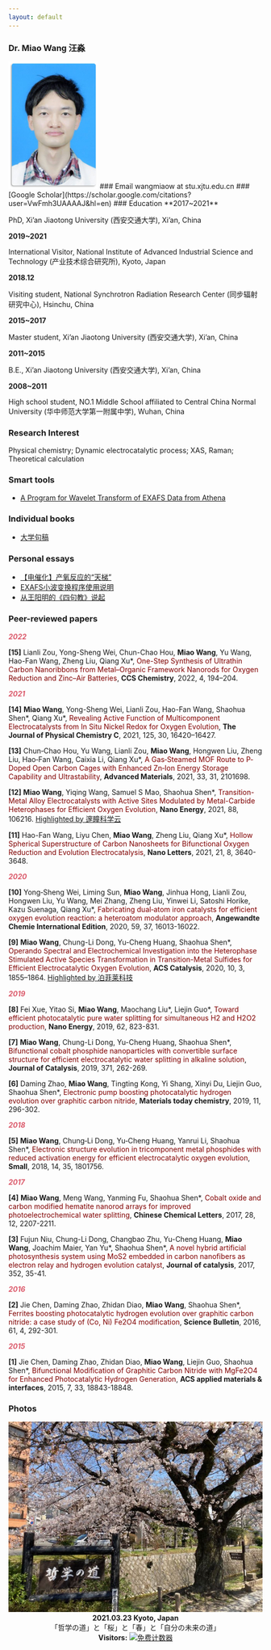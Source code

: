 ```yaml
---
layout: default
---
```


### Dr. Miao Wang 汪淼

<img src="/photos/wangmiao.png" alt="" width="177">
### Email
wangmiaow at stu.xjtu.edu.cn
### [Google Scholar](https://scholar.google.com/citations?user=VwFmh3UAAAAJ&hl=en)
### Education
**2017~2021**

PhD, Xi’an Jiaotong University (西安交通大学), Xi’an, China

**2019~2021**

International Visitor, National Institute of Advanced Industrial Science and Technology (产业技术综合研究所), Kyoto, Japan

**2018.12**

Visiting student, National Synchrotron Radiation Research Center (同步辐射研究中心), Hsinchu, China

**2015~2017**

Master student, Xi’an Jiaotong University (西安交通大学), Xi’an, China

**2011~2015**

B.E., Xi’an Jiaotong University (西安交通大学), Xi’an, China

**2008~2011**

High school student, NO.1 Middle School affiliated to Central China Normal University (华中师范大学第一附属中学), Wuhan, China

### Research Interest
Physical chemistry; Dynamic electrocatalytic process; XAS, Raman; Theoretical calculation

### Smart tools
- [A Program for Wavelet Transform of EXAFS Data from Athena](http://doi.org/10.13140/RG.2.2.11521.61289/1)

### Individual books
- [大学句稿](/docs/daxuejuhgao.pdf)

### Personal essays
- [【电催化】产氧反应的“天梯”](https://mp.weixin.qq.com/s/g88hmslVatJUpl3jtCrsjw)
- [EXAFS小波变换程序使用说明](https://mp.weixin.qq.com/s/fnB874IxHb2Fn-PO5pct2w)
- [从王阳明的《四句教》说起](https://mp.weixin.qq.com/s/v0Zl93v_G-k3TTZ189cM0w)

### Peer-reviewed papers
<p style="color:#db5a6b;font-style: italic;font-weight: bold;">
  2022
</p>

**[15]** Lianli Zou, Yong-Sheng Wei, Chun-Chao Hou, **Miao Wang**, Yu Wang, Hao-Fan Wang, Zheng Liu, Qiang Xu*, <font color="#800000">One-Step Synthesis of Ultrathin Carbon Nanoribbons from Metal–Organic Framework Nanorods for Oxygen Reduction and Zinc–Air Batteries</font>, **CCS Chemistry**, 2022, 4, 194–204.

<p style="color:#db5a6b;font-style: italic;font-weight: bold;">
  2021
</p>

**[14]** **Miao Wang**, Yong-Sheng Wei, Lianli Zou, Hao-Fan Wang, Shaohua Shen\*, Qiang Xu\*, <font color="#800000">Revealing Active Function of Multicomponent Electrocatalysts from In Situ Nickel Redox for Oxygen Evolution</font>, **The Journal of Physical Chemistry C**, 2021, 125, 30, 16420–16427.

**[13]** Chun‐Chao Hou, Yu Wang, Lianli Zou, **Miao Wang**, Hongwen Liu, Zheng Liu, Hao‐Fan Wang, Caixia Li, Qiang Xu*, <font color="#800000">A Gas‐Steamed MOF Route to P‐Doped Open Carbon Cages with Enhanced Zn‐Ion Energy Storage Capability and Ultrastability</font>, **Advanced Materials**, 2021, 33, 31, 2101698.

**[12]** **Miao Wang**, Yiqing Wang, Samuel S Mao, Shaohua Shen*, <font color="#800000">Transition-Metal Alloy Electrocatalysts with Active Sites Modulated by Metal-Carbide Heterophases for Efficient Oxygen Evolution</font>, **Nano Energy**, 2021, 88, 106216. [Highlighted by 邃瞳科学云](https://mp.weixin.qq.com/s/MPE60G4UpJsqfg0D_Od3hw)

**[11]** Hao-Fan Wang, Liyu Chen, **Miao Wang**, Zheng Liu, Qiang Xu*, <font color="#800000">Hollow Spherical Superstructure of Carbon Nanosheets for Bifunctional Oxygen Reduction and Evolution Electrocatalysis</font>, **Nano Letters**, 2021, 21, 8, 3640-3648.

<p style="color:#db5a6b;font-style: italic;font-weight: bold;">
  2020
</p>

**[10]** Yong‐Sheng Wei, Liming Sun, **Miao Wang**, Jinhua Hong, Lianli Zou, Hongwen Liu, Yu Wang, Mei Zhang, Zheng Liu, Yinwei Li, Satoshi Horike, Kazu Suenaga, Qiang Xu*, <font color="#800000">Fabricating dual‐atom iron catalysts for efficient oxygen evolution reaction: a heteroatom modulator approach</font>, **Angewandte Chemie International Edition**, 2020, 59, 37, 16013-16022.

**[9]** **Miao Wang**, Chung-Li Dong, Yu-Cheng Huang, Shaohua Shen*, <font color="#800000">Operando Spectral and Electrochemical Investigation into the Heterophase Stimulated Active Species Transformation in Transition-Metal Sulfides for Efficient Electrocatalytic Oxygen Evolution</font>, **ACS Catalysis**, 2020, 10, 3, 1855–1864. [Highlighted by 泊菲莱科技](https://mp.weixin.qq.com/s/JaUki-o1v40ptjKgwNhqlw)

<p style="color:#db5a6b;font-style: italic;font-weight: bold;">
  2019
</p>

**[8]** Fei Xue, Yitao Si, **Miao Wang**, Maochang Liu\*, Liejin Guo\*, <font color="#800000">Toward efficient photocatalytic pure water splitting for simultaneous H2 and H2O2 production</font>, **Nano Energy**, 2019, 62, 823-831.

**[7]** **Miao Wang**, Chung-Li Dong, Yu-Cheng Huang, Shaohua Shen*, <font color="#800000">Bifunctional cobalt phosphide nanoparticles with convertible surface structure for efficient electrocatalytic water splitting in alkaline solution</font>, **Journal of Catalysis**, 2019, 371, 262-269.

**[6]** Daming Zhao, **Miao Wang**, Tingting Kong, Yi Shang, Xinyi Du, Liejin Guo, Shaohua Shen*, <font color="#800000">Electronic pump boosting photocatalytic hydrogen evolution over graphitic carbon nitride</font>, **Materials today chemistry**, 2019, 11, 296-302.

<p style="color:#db5a6b;font-style: italic;font-weight: bold;">
  2018
</p>

**[5]** **Miao Wang**, Chung‐Li Dong, Yu‐Cheng Huang, Yanrui Li, Shaohua Shen*, <font color="#800000">Electronic structure evolution in tricomponent metal phosphides with reduced activation energy for efficient electrocatalytic oxygen evolution</font>, **Small**, 2018, 14, 35, 1801756.

<p style="color:#db5a6b;font-style: italic;font-weight: bold;">
  2017
</p>

**[4]** **Miao Wang**, Meng Wang, Yanming Fu, Shaohua Shen*, <font color="#800000">Cobalt oxide and carbon modified hematite nanorod arrays for improved photoelectrochemical water splitting</font>, **Chinese Chemical Letters**, 2017, 28, 12, 2207-2211.

**[3]** Fujun Niu, Chung-Li Dong, Changbao Zhu, Yu-Cheng Huang, **Miao Wang**, Joachim Maier, Yan Yu\*, Shaohua Shen\*, <font color="#800000">A novel hybrid artificial photosynthesis system using MoS2 embedded in carbon nanofibers as electron relay and hydrogen evolution catalyst</font>, **Journal of catalysis**, 2017, 352, 35-41.

<p style="color:#db5a6b;font-style: italic;font-weight: bold;">
  2016
</p>

**[2]** Jie Chen, Daming Zhao, Zhidan Diao, **Miao Wang**, Shaohua Shen*, <font color="#800000">Ferrites boosting photocatalytic hydrogen evolution over graphitic carbon nitride: a case study of (Co, Ni) Fe2O4 modification</font>, **Science Bulletin**, 2016, 61, 4, 292-301.

<p style="color:#db5a6b;font-style: italic;font-weight: bold;">
  2015
</p>

**[1]** Jie Chen, Daming Zhao, Zhidan Diao, **Miao Wang**, Liejin Guo, Shaohua Shen*, <font color="#800000">Bifunctional Modification of Graphitic Carbon Nitride with MgFe2O4 for Enhanced Photocatalytic Hydrogen Generation</font>, **ACS applied materials & interfaces**, 2015, 7, 33, 18843-18848.

### Photos
<div align="center">
  
 <img src="/photos/20210323_Kyoto_Japan.jpg"/>
 <br/>
 <span style="padding-top:0px">
 <b>2021.03.23 Kyoto, Japan</b> 「哲学の道」と「桜」と「春」と「自分の未来の道」
 </span>
  
</div>
 
 <!-- 网页计数器 -->
<div align="center">
<b>Visitors:</b> 
<a href="https://www.mfwztj.com/" target="_blank"><img src="https://www.mfwztj.com/hit.php?id=zexfdf&nd=6&style=14" border="0" alt="免费计数器"></a>
</div>
<!-- 网页计数器 -->
